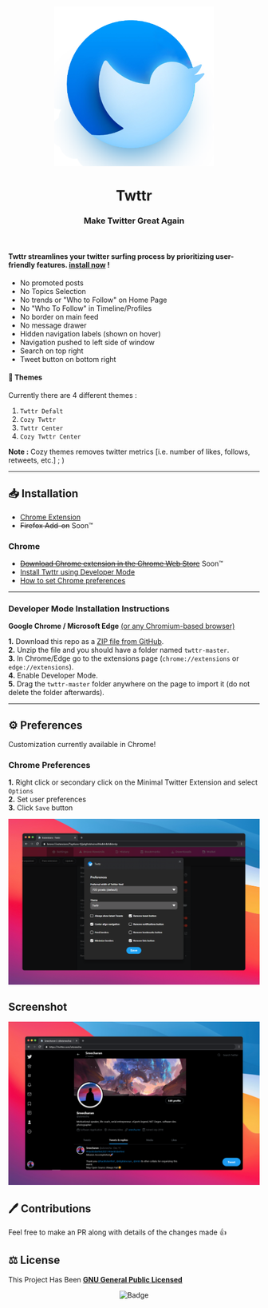 <p align="center">
  <img alt="Twttr Icon" src="./icon/500.png"/ width=320>
</p>

<h1 align="center">
  Twttr
</h1>

<h3 align="center">
  Make Twitter Great Again 
</h3>

<br>

#### **Twttr streamlines your twitter surfing process by prioritizing user-friendly features. [install now](#installation) !**

 - No promoted posts
 - No Topics Selection
 - No trends or "Who to Follow" on Home Page
 - No "Who To Follow" in Timeline/Profiles
 - No border on main feed
 - No message drawer
 - Hidden navigation labels (shown on hover)
 - Navigation pushed to left side of window
 - Search on top right
 - Tweet button on bottom right

#### 🎨 Themes

Currently there are 4 different themes :
1. `Twttr Defalt`
2. `Cozy Twttr` 
3. `Twttr Center`
4. `Cozy Twttr Center`

__Note :__ Cozy themes removes twitter metrics [i.e. number of likes, follows, retweets, etc.] ; )

---

## 📥 Installation

- [Chrome Extension](#chrome)
- ~~Firefox Add-on~~  Soon:tm:

### Chrome
- ~~[Download Chrome extension in the Chrome Web Store]()~~ Soon:tm: <br>
- [Install Twttr using Developer Mode ](#developer-mode-installation-instructions) <br>
- [How to set Chrome preferences](#chrome-preferences) <br>

---

### Developer Mode Installation Instructions

**Google Chrome / Microsoft Edge** [(or any Chromium-based browser)](https://www.zdnet.com/pictures/all-the-chromium-based-browsers/)

**1.** Download this repo as a [ZIP file from GitHub](https://github.com/sreechar/twttr/archive/refs/heads/main.zip). <br>
**2.** Unzip the file and you should have a folder named `twttr-master`. <br>
**3.** In Chrome/Edge go to the extensions page (`chrome://extensions` or `edge://extensions`).<br>
**4.** Enable Developer Mode. <br>
**5.** Drag the `twttr-master` folder anywhere on the page to import it (do not delete the folder afterwards).

---

## ⚙️ Preferences

Customization currently available in Chrome! 

### Chrome Preferences

**1.** Right click or secondary click on the Minimal Twitter Extension and select `Options` <br>
**2.** Set user preferences <br>
**3.** Click `Save` button <br>

![Chrome Preferences](./images/chrome-preferences.png)


## Screenshot

![twitter.com](./images/screenshot.png)


## :pen: Contributions

Feel free to make an PR along with details of the changes made :thumbsup:


## ⚖️ License

This Project Has Been **[GNU General Public Licensed](./License.md)**

<p align="center">
  <img alt="Badge" src="https://visitor-badges.glitch.me?username=sreechar&repo=twttr&label=Views&style=for-the-badge&color=%23457BFF&&logo=Github&contentType=svg">
</p>
